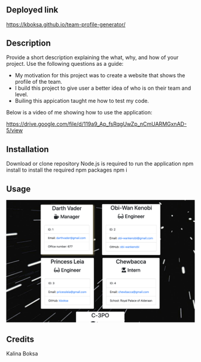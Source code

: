 # <Team Profile Generator>

## Deployed link

https://kboksa.github.io/team-profile-generator/

## Description

Provide a short description explaining the what, why, and how of your project. Use the following questions as a guide:

- My motivation for this project was to create a website that shows the profile of the team.
- I build this project to give user a better idea of who is on their team and level.
- Builing this appication taught me how to test my code.

Below is a video of me showing how to use the application:

https://drive.google.com/file/d/119a9_Ap_fsRqgUwZp_nCmUARMGxnAD-5/view

## Installation

Download or clone repository
Node.js is required to run the application
npm install to install the required npm packages
npm i

## Usage

![alt text](dist/screenshot.png)

## Credits

Kalina Boksa
